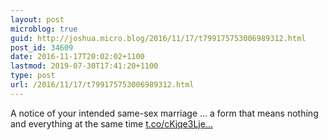 ```yaml
---
layout: post
microblog: true
guid: http://joshua.micro.blog/2016/11/17/t799175753006989312.html
post_id: 34609
date: 2016-11-17T20:02:02+1100
lastmod: 2019-07-30T17:41:20+1100
type: post
url: /2016/11/17/t799175753006989312.html
---
```

A notice of your intended same-sex marriage ... a form that means nothing and everything at the same time [t.co/cKjqe3Lje...](https://t.co/cKjqe3Lje2)
